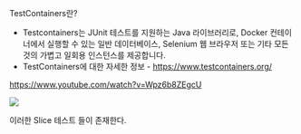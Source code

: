 TestContainers란?
- Testcontainers는 JUnit 테스트를 지원하는 Java 라이브러리로, Docker 컨테이너에서 실행할 수 있는 일반 데이터베이스, Selenium 웹 브라우저 또는 기타 모든 것의 가볍고 일회용 인스턴스를 제공합니다.
- TestContainers에 대한 자세한 정보 - https://www.testcontainers.org/


https://www.youtube.com/watch?v=Wpz6b8ZEgcU

![](Pasted%20image%2020241119202429.png)

이러한 Slice 테스트 들이 존재한다.
